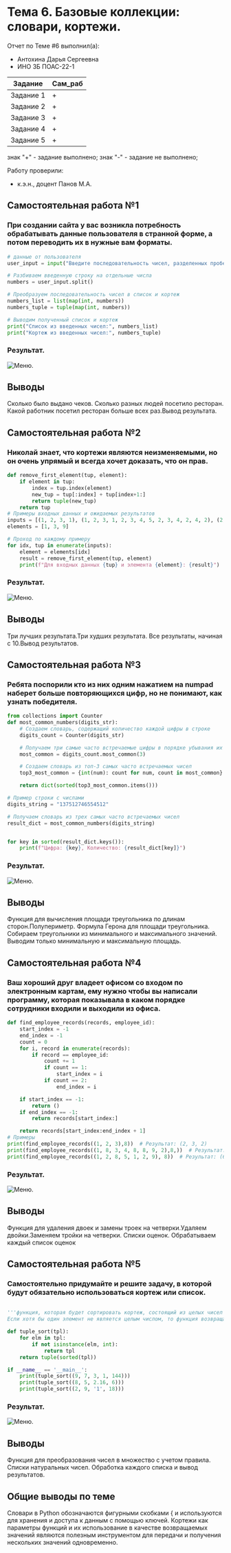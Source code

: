 
# Тема 6. Базовые коллекции: словари, кортежи.
Отчет по Теме #6 выполнил(а):
- Антохина Дарья Сергеевна
- ИНО ЗБ ПОАС-22-1

| Задание |  Сам_раб |
| ------ |  ------ |
| Задание 1 | + |
| Задание 2 | + |
| Задание 3 | + | 
| Задание 4 | + | 
| Задание 5 | + |

знак "+" - задание выполнено; знак "-" - задание не выполнено;

Работу проверили:
- к.э.н., доцент Панов М.А.

## Самостоятельная работа №1
### При создании сайта у вас возникла потребность обрабатывать данные пользователя в странной форме, а потом переводить их в нужные вам форматы.

```python
# данные от пользователя 
user_input = input("Введите последовательность чисел, разделенных пробелом: ")

# Разбиваем введенную строку на отдельные числа
numbers = user_input.split()

# Преобразуем последовательность чисел в список и кортеж
numbers_list = list(map(int, numbers))
numbers_tuple = tuple(map(int, numbers))

# Выводим полученный список и кортеж
print("Список из введенных чисел:", numbers_list)
print("Кортеж из введенных чисел:", numbers_tuple)

```
### Результат.
![Меню](https://github.com/Dar13lol/Software_Engineering/blob/Laba_6/png_6/1.png).


## Выводы

Сколько было выдано чеков. Сколько разных людей посетило ресторан. Какой работник посетил ресторан больше всех раз.Вывод результата.

## Самостоятельная работа №2
### Николай знает, что кортежи являются неизменяемыми, но он очень упрямый и всегда хочет доказать, что он прав. 

```python
def remove_first_element(tup, element):
    if element in tup:
        index = tup.index(element)
        new_tup = tup[:index] + tup[index+1:]
        return tuple(new_tup)
    return tup
# Примеры входных данных и ожидаемых результатов
inputs = [(1, 2, 3, 1), (1, 2, 3, 1, 2, 3, 4, 5, 2, 3, 4, 2, 4, 2), (2, 4, 6, 6, 4, 2)]
elements = [1, 3, 9]

# Проход по каждому примеру
for idx, tup in enumerate(inputs):
    element = elements[idx]
    result = remove_first_element(tup, element)
    print(f"Для входных данных {tup} и элемента {element}: {result}")

```
### Результат.
![Меню](https://github.com/Dar13lol/Software_Engineering/blob/Laba_6/png_6/2.png).

## Выводы

Три лучших результата.Три худших результата. Все результаты, начиная с 10.Вывод результатов.

  
## Самостоятельная работа №3
### Ребята поспорили кто из них одним нажатием на numpad наберет больше повторяющихся цифр, но не понимают, как узнать победителя. 

```python
from collections import Counter
def most_common_numbers(digits_str):
    # Создаем словарь, содержащий количество каждой цифры в строке
    digits_count = Counter(digits_str)

    # Получаем три самые часто встречаемые цифры в порядке убывания их количества
    most_common = digits_count.most_common(3)

    # Создаем словарь из топ-3 самых часто встречаемых чисел
    top3_most_common = {int(num): count for num, count in most_common}

    return dict(sorted(top3_most_common.items()))

# Пример строки с числами
digits_string = "137512746554512"

# Получаем словарь из трех самых часто встречаемых чисел
result_dict = most_common_numbers(digits_string)


for key in sorted(result_dict.keys()):
    print(f"Цифра: {key}, Количество: {result_dict[key]}")

```
### Результат.
![Меню](https://github.com/Dar13lol/Software_Engineering/blob/Laba_6/png_6/3.png).

## Выводы

Функция для вычисления площади треугольника по длинам сторон.Полупериметр. Формула Герона для площади треугольника. Собираем треугольники из минимального и максимального значений. Выводим только минимальную и максимальную площадь.
  
## Самостоятельная работа №4
### Ваш хороший друг владеет офисом со входом по электронным картам, ему нужно чтобы вы написали программу, которая показывала в каком порядке сотрудники входили и выходили из офиса. 

```python
def find_employee_records(records, employee_id):
    start_index = -1
    end_index = -1
    count = 0
    for i, record in enumerate(records):
        if record == employee_id:
            count += 1
            if count == 1:
                start_index = i
            if count == 2:
                end_index = i

    if start_index == -1:
        return ()
    if end_index == -1:
        return records[start_index:]

    return records[start_index:end_index + 1]
# Примеры
print(find_employee_records((1, 2, 3),8))  # Результат: (2, 3, 2)
print(find_employee_records((1, 8, 3, 4, 8, 8, 9, 2),8,))  # Результат: (3, 4, 5)
print(find_employee_records((1, 2, 8, 5, 1, 2, 9), 8))  # Результат: (6, 1, 2, 9)


```
### Результат.
![Меню](https://github.com/Dar13lol/Software_Engineering/blob/Laba_6/png_6/4.png).

## Выводы

Функция для удаления двоек и замены троек на четверки.Удаляем двойки.Заменяем тройки на четверки. Списки оценок. Обрабатываем каждый список оценок
  
## Самостоятельная работа №5
### Самостоятельно придумайте и решите задачу, в которой будут обязательно использоваться кортеж или список. 

```python

'''функция, которая будет сортировать кортеж, состоящий из целых чисел по возрастанию, и возвращает его.
Если хотя бы один элемент не является целым числом, то функция возвращает исходный кортеж '''

def tuple_sort(tpl):
    for elm in tpl:
        if not isinstance(elm, int):
            return tpl
    return tuple(sorted(tpl))

if __name__ == '__main__':
    print(tuple_sort((9, 7, 3, 1, 144)))
    print(tuple_sort((8, 5, 2.16, 6)))
    print(tuple_sort((2, 9, '1', 18)))

```
### Результат.
![Меню](https://github.com/Dar13lol/Software_Engineering/blob/Laba_6/png_6/5.png).

## Выводы

Функция для преобразования чисел в множество с учетом правила. Списки натуральных чисел. Обработка каждого списка и вывод результатов.

## Общие выводы по теме
 Словари в Python обозначаются фигурными скобками { и используются для хранения и доступа к данным с помощью ключей. Кортежи как параметры функций и их использование в качестве возвращаемых значений являются полезным инструментом для передачи и получения нескольких значений одновременно. 
